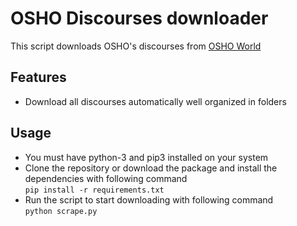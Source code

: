# OSHO Discourses downloader

This script downloads OSHO's discourses from [OSHO World](https://oshoworld.com/discourses/)

## Features

- Download all discourses automatically well organized in folders

## Usage

- You must have python-3 and pip3 installed on your system
- Clone the repository or download the package and install the dependencies with following command  
  `pip install -r requirements.txt`
- Run the script to start downloading with following command  
  `python scrape.py`
